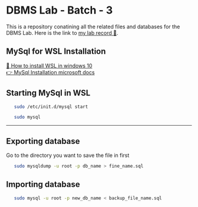 
# DBMS Lab - Batch - 3

This is a repository conatining all the related files and databases for the DBMS Lab.
Here is the link to [my lab record 📒](https://raghunathan.notion.site/DBMS-Lab-Record-b86b4800e70a454eaef12f404425825e).



## MySql for WSL Installation

[🐧 How to install WSL in windows 10](https://youtu.be/_fntjriRe48?t=85) <br>
[👉 MySql Installation microsoft docs](https://docs.microsoft.com/en-us/windows/wsl/tutorials/wsl-database#:~:text=your%20use%20case.-,Install%20MySQL,-To%20install%20MySQL)


## Starting MySql in WSL

```bash
   sudo /etc/init.d/mysql start

   sudo mysql
```
___

## Exporting database
Go to the directory you want to save the file in first
```bash
   sudo mysqldump -u root -p db_name > fine_name.sql
```

## Importing database
```bash
   sudo mysql -u root -p new_db_name < backup_file_name.sql
```
